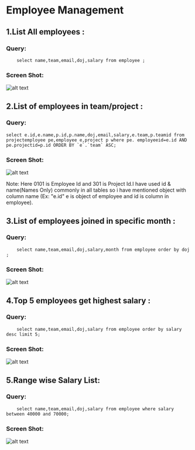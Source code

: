 # Employee Management
## 1.List All employees :

 ### Query: 

        select name,team,email,doj,salary from employee ;
### Screen Shot:
![alt text](https://raw.githubusercontent.com/suriyanS/Learning/master/1.png "Logo Title Text 1")


## 2.List of employees in team/project :

### Query:

    select e.id,e.name,p.id,p.name,doj,email,salary,e.team,p.teamid from projectemployee pe,employee e,project p where pe. employeeid=e.id AND pe.projectid=p.id ORDER BY `e`.`team` ASC;

### Screen Shot:
![alt text](https://raw.githubusercontent.com/suriyanS/Learning/master/2.png "Logo Title Text 1")

Note: Here 0101 is Employee Id and 301 is Project Id.I have used id & name(Names Only) commonly in all tables so i have mentioned object with column name (Ex: "e.id" e is object of employee and id is column in employee).

## 3.List of employees joined in specific month  :

### Query:
        
        select name,team,email,doj,salary,month from employee order by doj ;
### Screen Shot:
![alt text](https://raw.githubusercontent.com/suriyanS/Learning/master/3.png "Logo Title Text 1")
## 4.Top 5 employees get highest salary  :

### Query:
        
        select name,team,email,doj,salary from employee order by salary desc limit 5;
### Screen Shot:
![alt text](hhttps://raw.githubusercontent.com/suriyanS/Learning/master/4.png "Logo Title Text 1")
## 5.Range wise Salary List:

### Query:

        select name,team,email,doj,salary from employee where salary between 40000 and 70000;
        
        
### Screen Shot:
![alt text](https://raw.githubusercontent.com/suriyanS/Learning/master/5.png "Logo Title Text 1")
